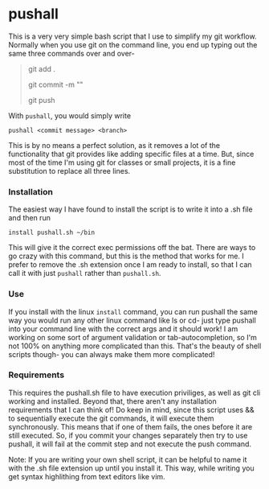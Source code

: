 # pushall

This is a very very simple bash script that I use to simplify my git workflow. Normally when you use git on the
command line, you end up typing out the same three commands over and over-

>git add .
>
>git commit -m ""
>
>git push <branch>

With `pushall`, you would simply write

`pushall <commit message> <branch>`

This is by no means a perfect solution, as it removes a lot of the functionality that git provides like
adding specific files at a time. But, since most of the time I'm using git for classes or small projects,
it is a fine substitution to replace all three lines.

### Installation

The easiest way I have found to install the script is to write it into a .sh file and then run

`install pushall.sh ~/bin`

This will give it the correct exec permissions off the bat. There are ways to go crazy with this command, but this
is the method that works for me. I prefer to remove the .sh extension once I am ready to install, so that I can call it with just `pushall` rather than `pushall.sh`.

### Use

If you install with the linux `install` command, you can run pushall the same way you would run any other linux command
like ls or cd- just type pushall into your command line with the correct args and it should work! I am working on some sort of 
argument validation or tab-autocompletion, so I'm not 100% on anything more complicated than this. That's the beauty of shell scripts though-
you can always make them more complicated!
  
### Requirements
  
This requires the pushall.sh file to have execution priviliges, as well as git cli working and installed. Beyond that, there aren't any installation requirements that I can 
think of! Do keep in mind, since this script uses && to sequentially execute the git commands, it will execute them synchronously. This means that if one of them fails,
the ones before it are still executed. So, if you commit your changes separately then try to use pushall, it will fail at the commit step and not execute the push command.
  
  
Note: If you are writing your own shell script, it can be helpful to name it with the .sh file extension up until you install it. This way, while writing you get syntax highlithing from text editors like vim.
